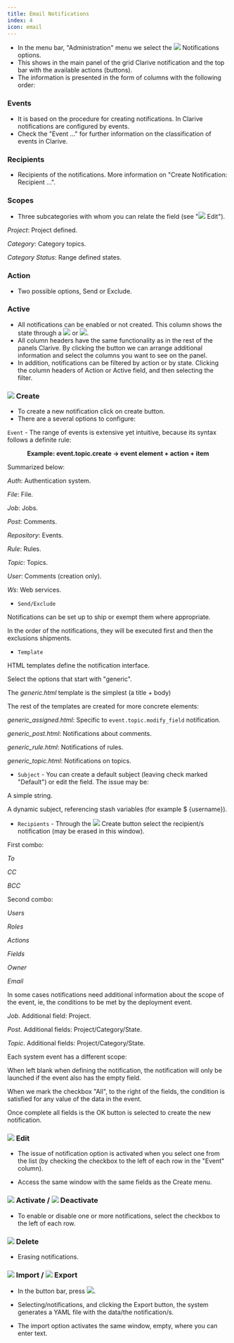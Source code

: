 ```yaml
---
title: Email Notifications
index: 4
icon: email
---
```

* In the menu bar, "Administration" menu we select the
<img class = "bali-topic-editor-image" src = "/static/images/icons/email.png" /> Notifications options.
* This shows in the main panel of the grid Clarive notification and the top bar with the available actions (buttons).
* The information is presented in the form of columns with the following order:


### Events
* It is based on the procedure for creating notifications. In Clarive notifications are configured by events.
* Check the "Event ..." for further information on the classification of events in Clarive.


### Recipients
* Recipients of the notifications. More information on "Create Notification: Recipient ...".


### Scopes
* Three subcategories with whom you can relate the field (see "<img src ="/static/images/icons/edit.gif "/> Edit").

*Project*: Project defined.

*Category*: Category topics.

*Category Status*: Range defined states.


### Action
* Two possible options, Send or Exclude.


### Active
* All notifications can be enabled or not created. This column shows the state through a <img  src = "/static/images/icons/start.png" /> or <img src ="/static/images/icons/stop.png "/>.
* All column headers have the same functionality as in the rest of the panels Clarive. By clicking the button we can arrange additional information and select the columns you want to see on the panel.
* In addition, notifications can be filtered by action or by state. Clicking the column headers of Action or Active field, and then selecting the filter.


### <img src = "/static/images/icons/add.gif" /> Create
* To create a new notification click on create button.
* There are a several options to configure:

`Event` - The range of events is extensive yet intuitive, because its syntax follows a definite rule:
<p style = "text-align: center; font-weight: bold"> Example: event.topic.create → event element + action + item </p>

Summarized below:

*Auth*: Authentication system.

*File*: File.

*Job*: Jobs.

*Post*: Comments.

*Repository*: Events.

*Rule*: Rules.

*Topic*: Topics.

*User*: Comments (creation only).

*Ws*: Web services.



* `Send/Exclude`

Notifications can be set up to ship or exempt them where appropriate.

In the order of the notifications, they will be executed first and then the exclusions shipments.



* `Template`

HTML templates define the notification interface.

Select the options that start with "generic".

The *generic.html* template is the simplest (a title + body)

The rest of the templates are created for more concrete elements:

*generic_assigned.html*: Specific to `event.topic.modify_field` notification.

*generic_post.html*: Notifications about comments.

*generic_rule.html*: Notifications of rules.

*generic_topic.html*: Notifications on topics.



* `Subject` - You can create a default subject (leaving check marked "Default") or edit the field. The issue may be:

A simple string.

A dynamic subject, referencing stash variables (for example $ {username}).



* `Recipients` - Through the <img src = "/static/images/icons/add.gif" /> Create button select the recipient/s notification (may be erased in this window).


First combo:

*To*

*CC*

*BCC*


Second combo:

*Users*

*Roles*

*Actions*

*Fields*

*Owner*

*Email*



In some cases notifications need additional information about the scope of the event, ie, the conditions to be met by the deployment event.

*Job*. Additional field: Project.

*Post*. Additional fields: Project/Category/State.

*Topic*. Additional fields: Project/Category/State.


Each system event has a different scope:

When left blank when defining the notification, the notification will only be launched if the event also has the empty field.

When we mark the checkbox "All", to the right of the fields, the condition is satisfied for any value of the data in the event.


Once complete all fields is the OK button is selected to create the new notification.


### <img src = "/static/images/icons/edit.gif" /> Edit
* The issue of notification option is activated when you select one from the list (by checking the checkbox to the left of each row in the "Event" column).

* Access the same window with the same fields as the Create menu.


### <img src = "/static/images/icons/start.png" /> Activate / <img src = "/static/images/icons/stop.png" /> Deactivate
* To enable or disable one or more notifications, select the checkbox to the left of each row.


### <img src = "/static/images/icons/delete_.png" /> Delete
* Erasing notifications.


### <img src = "/static/images/icons/import.png" /> Import / <img src = "/static/images/icons/export.png" /> Export
* In the button bar, press <img src = "/static/images/icons/wrench.gif" />.

* Selecting/notifications, and clicking the Export button, the system generates a YAML file with the data/the notification/s.

* The import option activates the same window, empty, where you can enter text.

